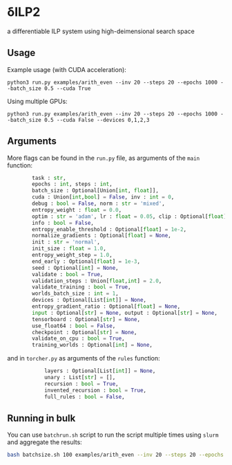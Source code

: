 # δILP2 
a differentiable ILP system using high-deimensional search space

## Usage 
Example usage (with CUDA acceleration):

```
python3 run.py examples/arith_even --inv 20 --steps 20 --epochs 1000 --batch_size 0.5 --cuda True
```

Using multiple GPUs:
```
python3 run.py examples/arith_even --inv 20 --steps 20 --epochs 1000 --batch_size 0.5 --cuda False --devices 0,1,2,3
```

## Arguments

More flags can be found in the `run.py` file, as arguments of the `main` function:
```python
        task : str, 
        epochs : int, steps : int, 
        batch_size : Optional[Union[int, float]],
        cuda : Union[int,bool] = False, inv : int = 0,
        debug : bool = False, norm : str = 'mixed',
        entropy_weight : float = 0.0,
        optim : str = 'adam', lr : float = 0.05, clip : Optional[float] = None,
        info : bool = False,
        entropy_enable_threshold : Optional[float] = 1e-2,
        normalize_gradients : Optional[float] = None,
        init : str = 'normal',
        init_size : float = 1.0,        
        entropy_weight_step = 1.0,
        end_early : Optional[float] = 1e-3,
        seed : Optional[int] = None,
        validate : bool = True,
        validation_steps : Union[float,int] = 2.0,
        validate_training : bool = True,
        worlds_batch_size : int = 1,
        devices : Optional[List[int]] = None,
        entropy_gradient_ratio : Optional[float] = None,
        input : Optional[str] = None, output : Optional[str] = None,
        tensorboard : Optional[str] = None,
        use_float64 : bool = False,
        checkpoint : Optional[str] = None,
        validate_on_cpu : bool = True,
        training_worlds : Optional[int] = None,
```
and in `torcher.py` as arguments of the `rules` function:
```python
            layers : Optional[List[int]] = None,
            unary : List[str] = [],
            recursion : bool = True, 
            invented_recursion : bool = True,
            full_rules : bool = False,
```

## Running in bulk
You can use `batchrun.sh` script to run the script multiple times using `slurm` and aggregate the results:
```bash
bash batchsize.sh 100 examples/arith_even --inv 20 --steps 20 --epochs 1000 --batch_size 0.5 --outdir even_results
```